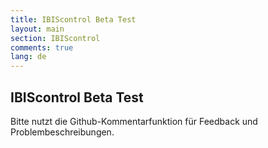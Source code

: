 ```yaml
---
title: IBIScontrol Beta Test
layout: main
section: IBIScontrol
comments: true
lang: de
---
```


## IBIScontrol Beta Test
Bitte nutzt die Github-Kommentarfunktion für Feedback und Problembeschreibungen.
